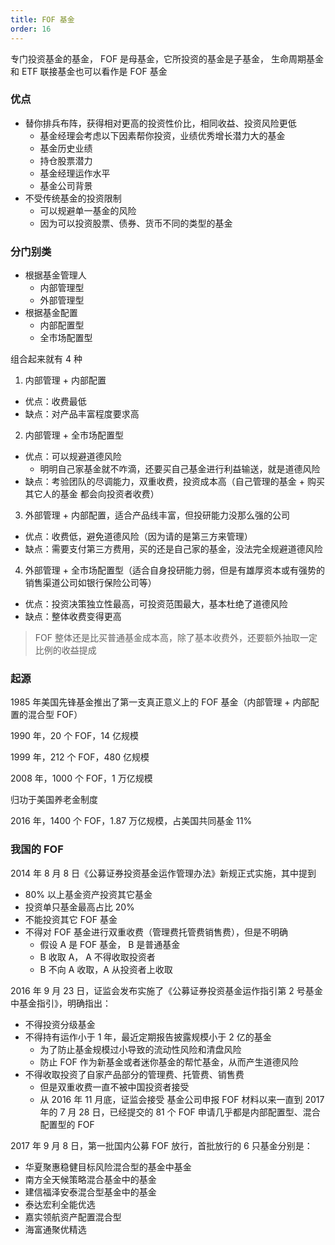 ```yaml
---
title: FOF 基金
order: 16
---
```


专门投资基金的基金， FOF 是母基金，它所投资的基金是子基金， 生命周期基金和 ETF 联接基金也可以看作是 FOF 基金

### 优点

- 替你排兵布阵，获得相对更高的投资性价比，相同收益、投资风险更低
  - 基金经理会考虑以下因素帮你投资，业绩优秀增长潜力大的基金
  - 基金历史业绩
  - 持仓股票潜力
  - 基金经理运作水平
  - 基金公司背景
- 不受传统基金的投资限制
  - 可以规避单一基金的风险
  - 因为可以投资股票、债券、货币不同的类型的基金

### 分门别类

- 根据基金管理人
  - 内部管理型
  - 外部管理型
- 根据基金配置
  - 内部配置型
  - 全市场配置型

组合起来就有 4 种

1. 内部管理 + 内部配置

- 优点：收费最低
- 缺点：对产品丰富程度要求高

2. 内部管理 + 全市场配置型

- 优点：可以规避道德风险
  - 明明自己家基金就不咋滴，还要买自己基金进行利益输送，就是道德风险
- 缺点：考验团队的尽调能力，双重收费，投资成本高（自己管理的基金 + 购买其它人的基金 都会向投资者收费）

3. 外部管理 + 内部配置，适合产品线丰富，但投研能力没那么强的公司

- 优点：收费低，避免道德风险（因为请的是第三方来管理）
- 缺点：需要支付第三方费用，买的还是自己家的基金，没法完全规避道德风险

4. 外部管理 + 全市场配置型（适合自身投研能力弱，但是有雄厚资本或有强势的销售渠道公司如银行保险公司等）

- 优点：投资决策独立性最高，可投资范围最大，基本杜绝了道德风险
- 缺点：整体收费变得更高

> FOF 整体还是比买普通基金成本高，除了基本收费外，还要额外抽取一定比例的收益提成

### 起源

1985 年美国先锋基金推出了第一支真正意义上的 FOF 基金（内部管理 + 内部配置的混合型 FOF）

1990 年，20 个 FOF，14 亿规模

1999 年，212 个 FOF，480 亿规模

2008 年，1000 个 FOF，1 万亿规模

归功于美国养老金制度

2016 年，1400 个 FOF，1.87 万亿规模，占美国共同基金 11%

### 我国的 FOF

2014 年 8 月 8 日《公募证券投资基金运作管理办法》新规正式实施，其中提到

- 80% 以上基金资产投资其它基金
- 投资单只基金最高占比 20%
- 不能投资其它 FOF 基金
- 不得对 FOF 基金进行双重收费（管理费托管费销售费），但是不明确
  - 假设 A 是 FOF 基金， B 是普通基金
  - B 收取 A， A 不得收取投资者
  - B 不向 A 收取，A 从投资者上收取

2016 年 9 月 23 日，证监会发布实施了《公募证券投资基金运作指引第 2 号基金中基金指引》，明确指出：

- 不得投资分级基金
- 不得持有运作小于 1 年，最近定期报告披露规模小于 2 亿的基金
  - 为了防止基金规模过小导致的流动性风险和清盘风险
  - 防止 FOF 作为新基金或者迷你基金的帮忙基金，从而产生道德风险
- 不得收取投资了自家产品部分的管理费、托管费、销售费
  - 但是双重收费一直不被中国投资者接受
  - 从 2016 年 11 月底，证监会接受 基金公司申报 FOF 材料以来一直到 2017 年的 7 月 28 日，已经提交的 81 个 FOF 申请几乎都是内部配置型、混合配置型的 FOF

2017 年 9 月 8 日，第一批国内公募 FOF 放行，首批放行的 6 只基金分别是：

- 华夏聚惠稳健目标风险混合型的基金中基金
- 南方全天候策略混合基金中的基金
- 建信福泽安泰混合型基金中的基金
- 泰达宏利全能优选
- 嘉实领航资产配置混合型
- 海富通聚优精选
